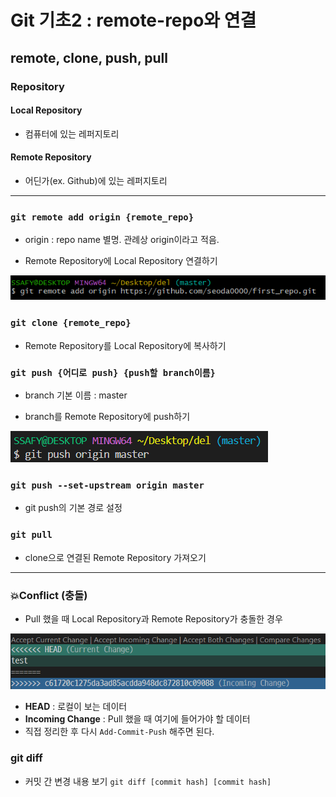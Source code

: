 # Git 기초2 : remote-repo와 연결

## remote, clone, push, pull

### Repository

#### Local Repository

- 컴퓨터에 있는 레퍼지토리

#### Remote Repository

- 어딘가(ex. Github)에 있는 레퍼지토리

---

### `git remote add origin {remote_repo}`

- origin : repo name 별명. 관례상 origin이라고 적음.

* Remote Repository에 Local Repository 연결하기

![Untitled](../images/Git2_1.png)

### `git clone {remote_repo}`

- Remote Repository를 Local Repository에 복사하기

### `git push {어디로 push} {push할 branch이름}`

- branch 기본 이름 : master

* branch를 Remote Repository에 push하기

![Untitled](../images/Git2_2.png)

### `git push --set-upstream origin master`

- git push의 기본 경로 설정

### `git pull`

- clone으로 연결된 Remote Repository 가져오기

---

### 💥Conflict (충돌)

- Pull 했을 때 Local Repository과 Remote Repository가 충돌한 경우

![Untitled](../images/Git2_3.png)

- **HEAD** : 로컬이 보는 데이터
- **Incoming Change** : Pull 했을 때 여기에 들어가야 할 데이터
- 직접 정리한 후 다시 `Add-Commit-Push` 해주면 된다.

### git diff

- 커밋 간 변경 내용 보기
  `git diff [commit hash] [commit hash]`
